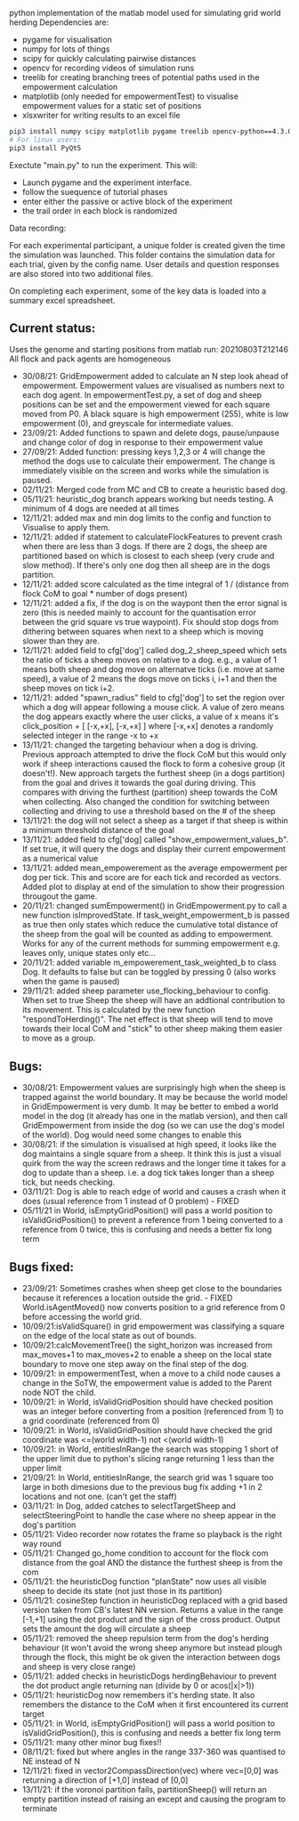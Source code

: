 python implementation of the matlab model used for simulating grid world herding
Dependencies are:
+   pygame for visualisation
+   numpy for lots of things
+   scipy for quickly calculating pairwise distances
+   opencv for recording videos of simulation runs
+   treelib for creating branching trees of potential paths used in the empowerment calculation
+   matplotlib (only needed for empowermentTest) to visualise empowerment values for a static set of positions
+   xlsxwriter for writing results to an excel file

```bash
pip3 install numpy scipy matplotlib pygame treelib opencv-python==4.3.0.36 xlsxwriter
# For linux users:
pip3 install PyQt5
```

Exectute "main.py" to run the experiment. This will:
+ Launch pygame and the experiment interface.
+ follow the suequence of tutorial phases
+ enter either the passive or active block of the experiment 
+ the trail order in each block is randomized

Data recording:

For each experimental participant, a unique folder is created given the time the simulation was launched.
This folder contains the simulation data for each trial, given by the config name.
User details and question responses are also stored into two additional files.

On completing each experiment, some of the key data is loaded into a summary excel spreadsheet.


Current status:
---------------
Uses the genome and starting positions from matlab run: 20210803T212146
All flock and pack agents are homogeneous
+   30/08/21: GridEmpowerment added to calculate an N step look ahead of empowerment.  Empowerment values are visualised as numbers next to each dog agent.  In empowermentTest.py, a set of dog and sheep positions can be set and the empowerment viewed for each square moved from P0.  A black square is high empowerment (255), white is low empowerment (0), and greyscale for intermediate values.
+   23/09/21: Added functions to spawn and delete dogs, pause/unpause and change color of dog in response to their empowerment value
+   27/09/21: Added function: pressing keys 1,2,3 or 4 will change the method the dogs use to calculate their empowerment.  The change is immediately visible on the screen and works while the simulation is paused.
+   02/11/21: Merged code from MC and CB to create a heuristic based dog. 
+   05/11/21: heuristic_dog branch appears working but needs testing.  A minimum of 4 dogs are needed at all times
+   12/11/21: added max and min dog limits to the config and function to Visualise to apply them.
+   12/11/21: added if statement to calculateFlockFeatures to prevent crash when there are less than 3 dogs.  If there are 2 dogs, the sheep are partitioned based on which is closest to each sheep (very crude and slow method).  If there's only one dog then all sheep are in the dogs partition.
+   12/11/21: added score calculated as the time integral of 1 / (distance from flock CoM to goal * number of dogs present)
+   12/11/21: added a fix, if the dog is on the waypont then the error signal is zero (this is needed mainly to account for the quantisation error between the grid square vs true waypoint).  Fix should stop dogs from dithering between squares when next to a sheep which is moving slower than they are.
+   12/11/21: added field to cfg['dog'] called dog_2_sheep_speed which sets the ratio of ticks a sheep moves on relative to a dog.  e.g., a value of 1 means both sheep and dog move on alternatve ticks (i.e. move at same speed), a value of 2 means the dogs move on ticks i, i+1 and then the sheep moves on tick i+2.
+   12/11/21: added "spawn_radius" field to cfg['dog'] to set the region over which a dog will appear following a mouse click.  A value of zero means the dog appears exactly where the user clicks, a value of x means it's click_position + [ [-x,+x], [-x,+x] ]  where [-x,+x] denotes a randomly selected integer in the range -x to +x
+   13/11/21: changed the targeting behaviour when a dog is driving.  Previous approach attempted to drive the flock CoM but this would only work if sheep interactions caused the flock to form a cohesive group (it doesn't!).  New approach targets the furthest sheep (in a dogs partition) from the goal and drives it towards the goal during driving.  This compares with driving the furthest (partition) sheep towards the CoM when collecting.  Also changed the condition for switching between collecting and driving to use a threshold based on the # of the sheep
+   13/11/21: the dog will not select a sheep as a target if that sheep is within a minimum threshold distance of the goal
+   13/11/21: added field to cfg['dog] called "show_empowerment_values_b".  If set true, it will query the dogs and display their current empowerment as a numerical value
+   13/11/21: added mean_empowerement as the average empowerment per dog per tick.  This and score are for each tick and recorded as vectors.  Added plot to display at end of the simulation to show their progression througout the game.
+   20/11/21: changed sumEmpowerment() in GridEmpowerment.py to call a new function isImprovedState.  If task_weight_empowerment_b is passed as true then only states which reduce the cumulative total distance of the sheep from the goal will be counted as adding to empowerment.  Works for any of the current methods for summing empowerment e.g. leaves only, unique states only etc...
+   20/11/21: added variable m_empowerement_task_weighted_b to class Dog.  It defaults to false but can be toggled by pressing 0 (also works when the game is paused)
+   29/11/21: added sheep parameter use_flocking_behaviour to config.  When set to true Sheep the sheep will have an addtional contribution to its movement.  This is calculated by the new function "respondToHerding()".  The net effect is that sheep will tend to move towards their local CoM and "stick" to other sheep making them easier to move as a group.


Bugs:
---------------
+   30/08/21: Empowerment values are surprisingly high when the sheep is trapped against the world boundary.  It may be because the world model in GridEmpowerment is very dumb.  It may be better to embed a world model in the dog (it already has one in the matlab version), and then call GridEmpowerment from inside the dog (so we can use the dog's model of the world).  Dog would need some changes to enable this
+   30/08/21: if the simulation is visualised at high speed, it looks like the dog maintains a single square from a sheep.  It think this is just a visual quirk from the way the screen redraws and the longer time it takes for a dog to update than a sheep. i.e. a dog tick takes longer than a sheep tick, but needs checking.
+   03/11/21: Dog is able to reach edge of world and causes a crash when it does (usual reference from 1 instead of 0 problem) - FIXED
+   05/11/21 in World, isEmptyGridPosition() will pass a world position to isValidGridPosition() to prevent a reference from 1 being converted to a reference from 0 twice, this is confusing and needs a better fix long term


Bugs fixed:
---------------
+   23/09/21: Sometimes crashes when sheep get close to the boundaries because it references a location outside the grid. - FIXED World.isAgentMoved() now converts position to a grid reference from 0 before accessing the world grid.
+   10/09/21:isValidSquare() in grid empowerment was classifying a square on the edge of the local state as out of bounds.
+   10/09/21:calcMovementTree() the sight_horizon was increased from max_moves+1 to max_moves+2 to enable a sheep on the local state boundary to move one step away on the final step of the dog.
+   10/09/21: in empowermentTest, when a move to a child node causes a change in the SoTW, the empowerment value is added to the Parent node NOT the child.
+   10/09/21: in World, isValidGridPosition should have checked position was an integer before converting from a position (referenced from 1) to a grid coordinate (referenced from 0)
+   10/09/21: in World, isValidGridPosition should have checked the grid coordinate was <=(world width-1) not <(world width-1)
+   10/09/21: in World, entitiesInRange the search was stopping 1 short of the upper limit due to python's slicing range returning 1 less than the upper limit
+   21/09/21: In World, entitiesInRange, the search grid was 1 square too large in both dimesions due to the previous bug fix adding +1 in 2 locations and not one.  (can't get the staff)
+   03/11/21: In Dog, added catches to selectTargetSheep and selectSteeringPoint to handle the case where no sheep appear in the dog's partition
+   05/11/21: Video recorder now rotates the frame so playback is the right way round
+   05/11/21: Changed go_home condition to account for the flock com distance from the goal AND the distance the furthest sheep is from the com
+   05/11/21: the heuristicDog function "planState" now uses all visible sheep to decide its state (not just those in its partition)
+   05/11/21: cosineStep function in heuristicDog replaced with a grid based version taken from CB's latest NN version.  Returns a value in the range [-1,+1] using the dot product and the sign of the cross product.  Output sets the amount the dog will circulate a sheep
+   05/11/21: removed the sheep repulsion term from the dog's herding behaviour (it won't avoid the wrong sheep anymore but instead plough through the flock, this might be ok given the interaction between dogs and sheep is very close range)
+   05/11/21: added checks in heuristicDogs herdingBehaviour to prevent the dot product angle returning nan (divide by 0 or acos(|x|>1))
+   05/11/21: heuristicDog now remembers it's herding state.  It also remembers the distance to the CoM when it first encountered its current target
+   05/11/21: in World, isEmptyGridPosition() will pass a world position to isValidGridPosition(), this is confusing and needs a better fix long term
+   05/11/21: many other minor bug fixes!!
+   08/11/21: fixed but where angles in the range 337-360 was quantised to NE instead of N
+   12/11/21: fixed in vector2CompassDirection(vec) where vec=[0,0] was returning a direction of [+1,0] instead of [0,0]
+   13/11/21: if the voronoi partition fails, partitionSheep() will return an empty partition instead of raising an except and causing the program to terminate




